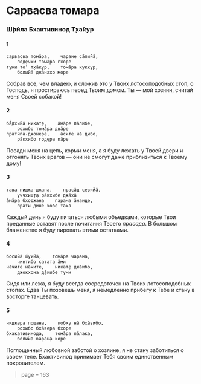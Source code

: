 # Сарвасва томара

### Ш́рӣла Бхактивинод Т̣ха̄кур

#### 1

    сарвасва тома̄ра,    чаран̣е са̐пийа̄,
        под̣ечхи тома̄ра гхоре
    туми то’ т̣ха̄кур,    тома̄ра куккур,
        болийа̄ джа̄нахо море

Собрав все, чем владею, и сложив это у Твоих лотосоподобных стоп, о Господь, я простираюсь перед Твоим домом. Ты — мой хозяин, считай меня Своей собакой!

#### 2

    ба̄̐дхийа̄ никат̣е,    а̄ма̄ре па̄либе,
        рохибо тома̄ра два̄ре
    пратӣпа-джонере,    а̄сите на̄ дибо,
        ра̄кхибо год̣ера па̄ре

Посади меня на цепь, корми меня, а я буду лежать у Твоей двери и отгонять Твоих врагов — они не смогут даже приблизиться к Твоему дому!

#### 3

    тава ниджа-джана,    праса̄д севийа̄,
        уччхиш̣т̣а ра̄кхибе джа̄ха̄
    а̄ма̄ра бходжана    парама а̄нанде,
        прати дине хобе та̄ха̄

Каждый день я буду питаться любыми объедками, которые Твои преданные оставят после почитания Твоего *прасада*. В большом блаженстве я буду пировать этими остатками.

#### 4

    босийа̄ ш́уийа̄,    тома̄ра чаран̣а,
        чинтибо сатата а̄ми
    на̄чите на̄чите,    никат̣е джа̄ибо,
        джокхона д̣а̄кибе туми

Сидя или лежа, я буду всегда сосредоточен на Твоих лотосоподобных стопах. Едва Ты позовешь меня, я немедленно прибегу к Тебе и стану в восторге танцевать.

#### 5

    ниджера пош̣ан̣а,    кобху на̄ бха̄вибо,
        рохибо бха̄вера бхоре
    бхакативинода,    тома̄ра па̄лака,
        болийа̄ варан̣а коре

Поглощенный любовной заботой о хозяине, я не стану заботиться о своем теле. Бхактивинод принимает Тебя своим единственным покровителем.


> page = 163